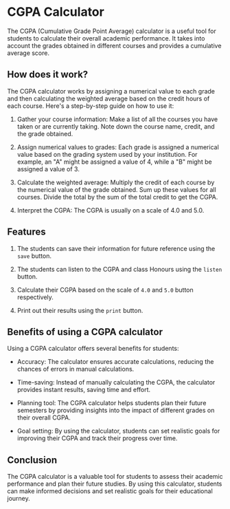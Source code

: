 # CGPA Calculator

The CGPA (Cumulative Grade Point Average) calculator is a useful tool for students to calculate their overall academic performance. It takes into account the grades obtained in different courses and provides a cumulative average score.

## How does it work?

The CGPA calculator works by assigning a numerical value to each grade and then calculating the weighted average based on the credit hours of each course. Here's a step-by-step guide on how to use it:

1. Gather your course information: Make a list of all the courses you have taken or are currently taking. Note down the course name, credit, and the grade obtained.

2. Assign numerical values to grades: Each grade is assigned a numerical value based on the grading system used by your institution. For example, an "A" might be assigned a value of 4, while a "B" might be assigned a value of 3.

3. Calculate the weighted average: Multiply the credit of each course by the numerical value of the grade obtained. Sum up these values for all courses. Divide the total by the sum of the total credit to get the CGPA.

4. Interpret the CGPA: The CGPA is usually on a scale of 4.0 and 5.0.

## Features

1. The students can save their information for future reference using the `save` button.

2. The students can listen to the CGPA and class Honours using the `listen` button.

3. Calculate their CGPA based on the scale of `4.0` and `5.0` button respectively.

4. Print out their results using the `print` button.

## Benefits of using a CGPA calculator

Using a CGPA calculator offers several benefits for students:

- Accuracy: The calculator ensures accurate calculations, reducing the chances of errors in manual calculations.

- Time-saving: Instead of manually calculating the CGPA, the calculator provides instant results, saving time and effort.

- Planning tool: The CGPA calculator helps students plan their future semesters by providing insights into the impact of different grades on their overall CGPA.

- Goal setting: By using the calculator, students can set realistic goals for improving their CGPA and track their progress over time.

## Conclusion

The CGPA calculator is a valuable tool for students to assess their academic performance and plan their future studies. By using this  calculator, students can make informed decisions and set realistic goals for their educational journey.
